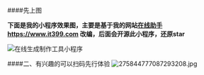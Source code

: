 ####先上图

**下面是我的小程序效果图，主要是基于我的网站[在线助手](https://www.it399.com) https://www.it399.com 改编，后面会开源此小程序，还原star**

![在线生成制作工具小程序](https://upload-images.jianshu.io/upload_images/2704327-4c0c2d4adfec2652.gif?imageMogr2/auto-orient/strip)

####二、有兴趣的可以扫码先行体验
![275844777087293208.jpg](https://upload-images.jianshu.io/upload_images/2704327-247bead3f6dc3a88.jpg?imageMogr2/auto-orient/strip%7CimageView2/2/w/1240)

